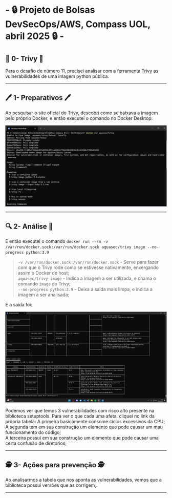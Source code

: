 # - 🔒 Projeto de Bolsas DevSecOps/AWS,  Compass UOL, abril 2025 🔒 -

## 🧊 0- Trivy 🧊
Para o desafio de número 11, precisei analisar com a ferramenta [Trivy](https://github.com/aquasecurity/trivy/releases/tag/v0.62.1) as vulnerabilidades de uma imagem python pública.  

---
## 🖊️ 1- Preparativos 🖊️
Ao pesquisar o site oficial do Trivy, descobri como se baixava a imagem pelo próprio Docker, e então executei o comando no Docker Desktop:  

![Primeiro print](/Desafios/Prints/11.1.png)  

---
## 🔍 2- Análise 🔎
E então executei o comando
`docker run --rm -v /var/run/docker.sock:/var/run/docker.sock aquasec/trivy image --no-progress python:3.9`
>`-v /var/run/docker.sock:/var/run/docker.sock` - Serve para fazer com que o Trivy rode como se estivesse nativamente, enxergando assim o Docker do host;  
>`aquasec/trivy image` - Indica a imagem a ser utilizada, e chama o comando `image` do Trivy;  
>`--no-progress python:3.9` - Deixa a saída mais limpa, e indica a imagem a ser analisada;  

E a saída foi:

![Segundo print](/Desafios/Prints/11.2.png)  

Podemos ver que temos 3 vulnerabilidades com risco alto presente na biblioteca setuptools. Para ver o que cada uma afeta, cliquei no link da própria tabela:
A primeira basicamente consome ciclos excessivos da CPU;  
A segunda tem em sua construção um elemento que pode causar um mau funcionamento do código;  
A terceira possui em sua construção um elemento que pode causar uma certa confusão de diretórios;  

---
## 🕵️ 3- Ações para prevenção 🕵️
Ao analisarmos a tabela que nos aponta as vulnerabilidades, vemos que a biblioteca possui versões que as corrigem,.

---
